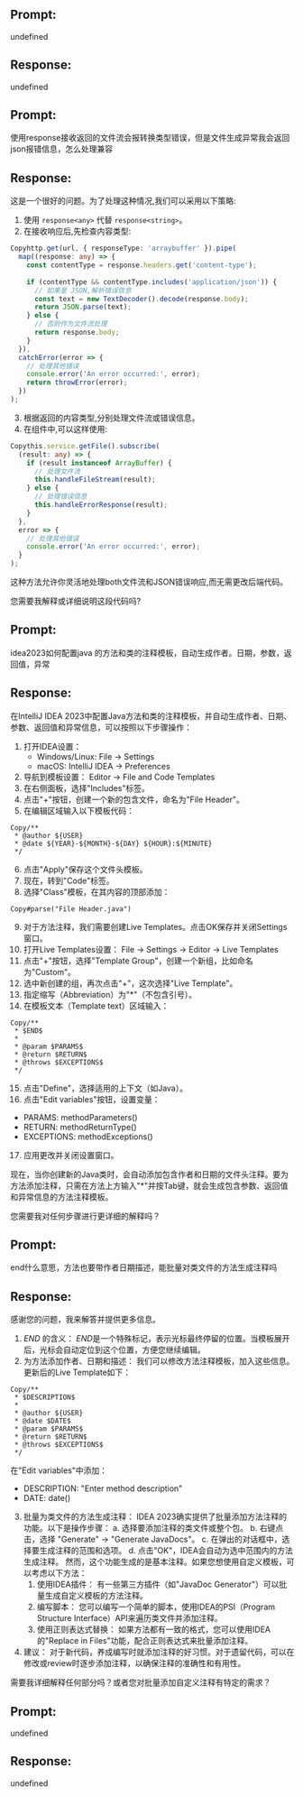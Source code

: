 ## Prompt:
undefined

## Response:
undefined

## Prompt:
使用response<string>接收返回的文件流会报转换类型错误，但是文件生成异常我会返回json报错信息，怎么处理兼容

## Response:
这是一个很好的问题。为了处理这种情况,我们可以采用以下策略:

1. 使用 `response<any>` 代替 `response<string>`。
2. 在接收响应后,先检查内容类型:

```typescript
Copyhttp.get(url, { responseType: 'arraybuffer' }).pipe(
  map((response: any) => {
    const contentType = response.headers.get('content-type');
    
    if (contentType && contentType.includes('application/json')) {
      // 如果是 JSON,解析错误信息
      const text = new TextDecoder().decode(response.body);
      return JSON.parse(text);
    } else {
      // 否则作为文件流处理
      return response.body;
    }
  }),
  catchError(error => {
    // 处理其他错误
    console.error('An error occurred:', error);
    return throwError(error);
  })
);
```

3. 根据返回的内容类型,分别处理文件流或错误信息。
4. 在组件中,可以这样使用:

```typescript
Copythis.service.getFile().subscribe(
  (result: any) => {
    if (result instanceof ArrayBuffer) {
      // 处理文件流
      this.handleFileStream(result);
    } else {
      // 处理错误信息
      this.handleErrorResponse(result);
    }
  },
  error => {
    // 处理其他错误
    console.error('An error occurred:', error);
  }
);
```

这种方法允许你灵活地处理both文件流和JSON错误响应,而无需更改后端代码。

您需要我解释或详细说明这段代码吗?

## Prompt:
idea2023如何配置java 的方法和类的注释模板，自动生成作者。日期，参数，返回值，异常

## Response:
在IntelliJ IDEA 2023中配置Java方法和类的注释模板，并自动生成作者、日期、参数、返回值和异常信息，可以按照以下步骤操作：

1. 打开IDEA设置：
   * Windows/Linux: File -> Settings
   * macOS: IntelliJ IDEA -> Preferences
2. 导航到模板设置： Editor -> File and Code Templates
3. 在右侧面板，选择"Includes"标签。
4. 点击"+"按钮，创建一个新的包含文件，命名为"File Header"。
5. 在编辑区域输入以下模板代码：

```
Copy/**
 * @author ${USER}
 * @date ${YEAR}-${MONTH}-${DAY} ${HOUR}:${MINUTE}
 */
```

6. 点击"Apply"保存这个文件头模板。
7. 现在，转到"Code"标签。
8. 选择"Class"模板，在其内容的顶部添加：

```
Copy#parse("File Header.java")
```

9. 对于方法注释，我们需要创建Live Templates。点击OK保存并关闭Settings窗口。
10. 打开Live Templates设置： File -> Settings -> Editor -> Live Templates
11. 点击"+"按钮，选择"Template Group"，创建一个新组，比如命名为"Custom"。
12. 选中新创建的组，再次点击"+"，这次选择"Live Template"。
13. 指定缩写（Abbreviation）为"\*"（不包含引号）。
14. 在模板文本（Template text）区域输入：

```
Copy/**
 * $END$
 *
 * @param $PARAMS$
 * @return $RETURN$
 * @throws $EXCEPTIONS$
 */
```

15. 点击"Define"，选择适用的上下文（如Java）。
16. 点击"Edit variables"按钮，设置变量：
  * PARAMS: methodParameters()
  * RETURN: methodReturnType()
  * EXCEPTIONS: methodExceptions()
17. 应用更改并关闭设置窗口。

现在，当你创建新的Java类时，会自动添加包含作者和日期的文件头注释。要为方法添加注释，只需在方法上方输入"\*"并按Tab键，就会生成包含参数、返回值和异常信息的方法注释模板。

您需要我对任何步骤进行更详细的解释吗？

## Prompt:
end什么意思，方法也要带作者日期描述，能批量对类文件的方法生成注释吗

## Response:
感谢您的问题，我来解答并提供更多信息。

1. $END$ 的含义： $END$是一个特殊标记，表示光标最终停留的位置。当模板展开后，光标会自动定位到这个位置，方便您继续编辑。
2. 为方法添加作者、日期和描述： 我们可以修改方法注释模板，加入这些信息。更新后的Live Template如下：

```
Copy/**
 * $DESCRIPTION$
 *
 * @author ${USER}
 * @date $DATE$
 * @param $PARAMS$
 * @return $RETURN$
 * @throws $EXCEPTIONS$
 */
```

在"Edit variables"中添加：

* DESCRIPTION: "Enter method description"
* DATE: date()

3. 批量为类文件的方法生成注释： IDEA 2023确实提供了批量添加方法注释的功能。以下是操作步骤： a. 选择要添加注释的类文件或整个包。 b. 右键点击，选择 "Generate" -> "Generate JavaDocs"。 c. 在弹出的对话框中，选择要生成注释的范围和选项。 d. 点击"OK"，IDEA会自动为选中范围内的方法生成注释。 然而，这个功能生成的是基本注释。如果您想使用自定义模板，可以考虑以下方法：
   1. 使用IDEA插件： 有一些第三方插件（如"JavaDoc Generator"）可以批量生成自定义模板的方法注释。
   2. 编写脚本： 您可以编写一个简单的脚本，使用IDEA的PSI（Program Structure Interface）API来遍历类文件并添加注释。
   3. 使用正则表达式替换： 如果方法都有一致的格式，您可以使用IDEA的"Replace in Files"功能，配合正则表达式来批量添加注释。
4. 建议： 对于新代码，养成编写时就添加注释的好习惯。对于遗留代码，可以在修改或review时逐步添加注释，以确保注释的准确性和有用性。

需要我详细解释任何部分吗？或者您对批量添加自定义注释有特定的需求？

## Prompt:
undefined

## Response:
undefined

